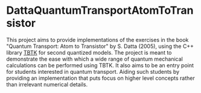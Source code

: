# DattaQuantumTransportAtomToTransistor

This project aims to provide implementations of the exercises in the book "Quantum Transport: Atom to Transistor" by S. Datta (2005), using the C++ library [TBTK](https://github.com/dafer45/TBTK/) for second quantized models.
The project is meant to demonstrate the ease with which a wide range of quantum mechanical calculations can be performed using TBTK.
It also aims to be an entry point for students interested in quantum transport.
Aiding such students by providing an implementation that puts focus on higher level concepts rather than irrelevant numerical details.
